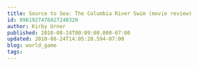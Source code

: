 ```yaml
---
title: Source to Sea: The Columbia River Swim (movie review)
id: 8961927476027240320
author: Kirby Urner
published: 2010-08-24T00:09:00.000-07:00
updated: 2010-08-24T14:05:20.594-07:00
blog: world_game
tags: 
---
```


